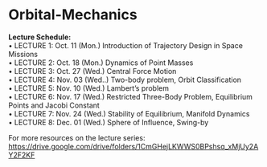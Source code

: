# Orbital-Mechanics

**Lecture Schedule:** <br />
• LECTURE 1: Oct. 11 (Mon.) Introduction of Trajectory Design in Space Missions <br />
• LECTURE 2: Oct. 18 (Mon.) Dynamics of Point Masses <br />
• LECTURE 3: Oct. 27 (Wed.) Central Force Motion <br />
• LECTURE 4: Nov. 03 (Wed..) Two-body problem, Orbit Classification <br />
• LECTURE 5: Nov. 10 (Wed.) Lambert’s problem <br />
• LECTURE 6: Nov. 17 (Wed.) Restricted Three-Body Problem, Equilibrium Points and Jacobi Constant <br />
• LECTURE 7: Nov. 24 (Wed.) Stability of Equilibrium, Manifold Dynamics <br />
• LECTURE 8: Dec. 01 (Wed.) Sphere of Influence, Swing-by <br />

For more resources on the lecture series: https://drive.google.com/drive/folders/1CmGHejLKWWS0BPshsq_xMjUy2AY2F2KF
